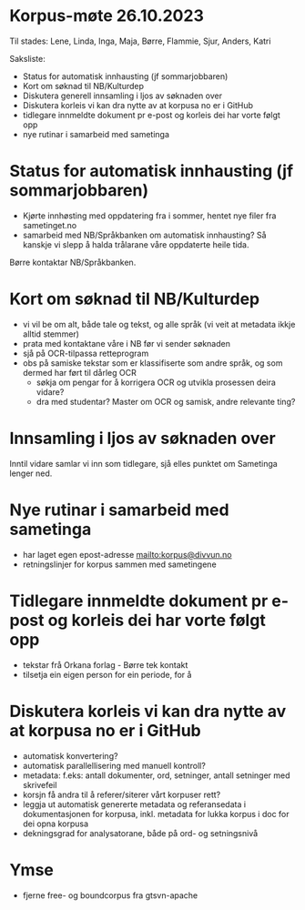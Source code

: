 # Korpus-møte 26.10.2023

Til stades: Lene, Linda, Inga, Maja, Børre, Flammie, Sjur, Anders, Katri

Saksliste:

* Status for automatisk innhausting (jf sommarjobbaren)
* Kort om søknad til NB/Kulturdep
* Diskutera generell innsamling i ljos av søknaden over
* Diskutera korleis vi kan dra nytte av at korpusa no er i GitHub
* tidlegare innmeldte dokument pr e-post og korleis dei har vorte følgt opp
* nye rutinar i samarbeid med sametinga

# Status for automatisk innhausting (jf sommarjobbaren)

* Kjørte innhøsting med oppdatering fra i sommer, hentet nye filer fra sametinget.no
* samarbeid med NB/Språkbanken om automatisk innhausting? Så kanskje vi slepp å halda trålarane våre oppdaterte heile tida.

Børre kontaktar NB/Språkbanken.

# Kort om søknad til NB/Kulturdep

- vi vil be om alt, både tale og tekst, og alle språk (vi veit at metadata ikkje alltid stemmer)
- prata med kontaktane våre i NB før vi sender søknaden
- sjå på OCR-tilpassa retteprogram
- obs på samiske tekstar som er klassifiserte som andre språk, og som dermed har ført til dårleg OCR
    - søkja om pengar for å korrigera OCR og utvikla prosessen deira vidare?
    - dra med studentar? Master om OCR og samisk, andre relevante ting?

# Innsamling i ljos av søknaden over

Inntil vidare samlar vi inn som tidlegare, sjå elles punktet om Sametinga lenger ned.

# Nye rutinar i samarbeid med sametinga

- har laget egen epost-adresse <mailto:korpus@divvun.no>
- retningslinjer for korpus sammen med sametingene 

# Tidlegare innmeldte dokument pr e-post og korleis dei har vorte følgt opp

- tekstar frå Orkana forlag - Børre tek kontakt
- tilsetja ein eigen person for ein periode, for å 

# Diskutera korleis vi kan dra nytte av at korpusa no er i GitHub

- automatisk konvertering?
- automatisk parallellisering med manuell kontroll?
- metadata: f.eks: antall dokumenter, ord, setninger, antall setninger med skrivefeil
- korsjn få andra til å referer/siterer vårt korpuser rett?
- leggja ut automatisk genererte metadata og referansedata i dokumentasjonen for korpusa, inkl. metadata for lukka korpus i doc for dei opna korpusa
- dekningsgrad for analysatorane, både på ord- og setningsnivå

# Ymse

- fjerne free- og boundcorpus fra gtsvn-apache
